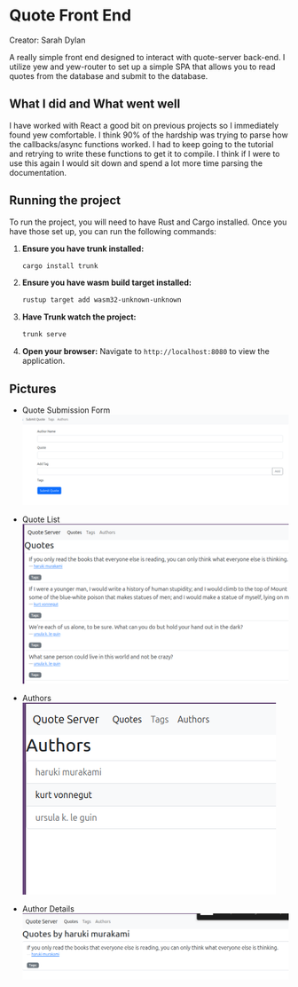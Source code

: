 # Quote Front End
Creator: Sarah Dylan

A really simple front end designed to interact with quote-server back-end. I utilize
yew and yew-router to set up a simple SPA that allows you to read quotes from the database
and submit to the database.

## What I did and What went well

I have worked with React a good bit on previous projects so I immediately found yew comfortable. I think 90% of the hardship was
trying to parse how the callbacks/async functions worked. I had to keep going to the tutorial and retrying to write these functions
to get it to compile. I think if I were to use this again I would sit down and spend a lot more time parsing the documentation.

## Running the project
To run the project, you will need to have Rust and Cargo installed. Once you have those set up, you can run the following commands:

1. **Ensure you have trunk installed:**
   ```bash
   cargo install trunk
   ```

2. **Ensure you have wasm build target installed:**
   ```bash
   rustup target add wasm32-unknown-unknown
   ```
3. **Have Trunk watch the project:**
   ```bash
   trunk serve
   ```
4. **Open your browser:**
    Navigate to `http://localhost:8080` to view the application.

## Pictures

- Quote Submission Form  
![Quote Submission Form](./static/form.png)

- Quote List  
![Quote List](./static/quotes.png)

- Authors  
![Authors](./static/authors.png)

- Author Details  
![Quote Details](./static/author_details.png)